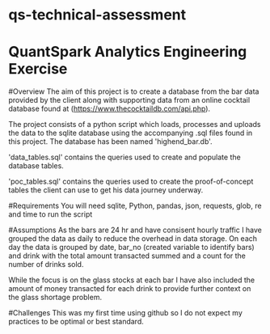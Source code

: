 # qs-technical-assessment
# QuantSpark Analytics Engineering Exercise


#Overview
The aim of this project is to create a database from the bar data provided by the client along with supporting data from an online cocktail database found at (https://www.thecocktaildb.com/api.php).

The project consists of a python script which loads, processes and uploads the data to the sqlite database using the accompanying .sql files found in this project. The database has been named 'highend_bar.db'.

'data_tables.sql' contains the queries used to create and populate the database tables.

'poc_tables.sql' contains the queries used to create the proof-of-concept tables the client can use to get his data journey underway. 


#Requirements
You will need sqlite, Python, pandas, json, requests, glob, re and time to run the script

#Assumptions
As the bars are 24 hr and have consisent hourly traffic I have grouped the data as daily to reduce the overhead in data storage. On each day the data is grouped by date, bar_no (created variable to identify bars) and drink with the total amount transacted summed and a count for the number of drinks sold.

While the focus is on the glass stocks at each bar I have also included the amount of money transacted for each drink to provide further context on the glass shortage problem.

#Challenges
This was my first time using github so I do not expect my practices to be optimal or best standard.
